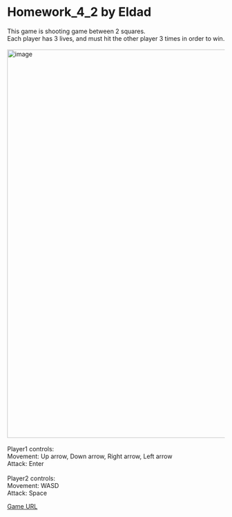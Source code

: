 # Homework_4_2 by Eldad

This game is shooting game between 2 squares.
</br>
Each player has 3 lives, and must hit the other player 3 times in order to win.
</br>
</br>
<img width="899" alt="image" src="https://user-images.githubusercontent.com/18744772/230938768-1aa803fe-243f-4c85-a4aa-e2034413466c.png">
</br>
</br>
Player1 controls:
</br>
Movement: Up arrow, Down arrow, Right arrow, Left arrow
</br>
Attack: Enter
</br>
</br>
Player2 controls:
</br>
Movement: WASD
</br>
Attack: Space
</br>

[Game URL](https://tornifrog.itch.io/homework-4-2-eldad)

